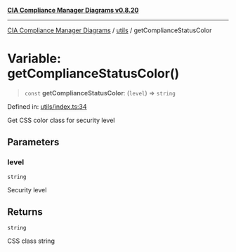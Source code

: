 [**CIA Compliance Manager Diagrams v0.8.20**](../../README.md)

***

[CIA Compliance Manager Diagrams](../../modules.md) / [utils](../README.md) / getComplianceStatusColor

# Variable: getComplianceStatusColor()

> `const` **getComplianceStatusColor**: (`level`) => `string`

Defined in: [utils/index.ts:34](https://github.com/Hack23/cia-compliance-manager/blob/9180e2700dca841f6711d7243c036db4de73db57/src/utils/index.ts#L34)

Get CSS color class for security level

## Parameters

### level

`string`

Security level

## Returns

`string`

CSS class string
